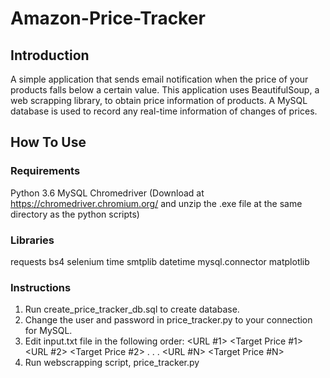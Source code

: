 # Amazon-Price-Tracker

## Introduction
A simple application that sends email notification when the price of your products falls below a certain value. 
This application uses BeautifulSoup, a web scrapping library, to obtain price information of products. 
A MySQL database is used to record any real-time information of changes of prices.

## How To Use
### Requirements
Python 3.6
MySQL
Chromedriver (Download at https://chromedriver.chromium.org/ and unzip the .exe file at the same directory as the python scripts)

### Libraries
requests
bs4
selenium
time
smtplib
datetime
mysql.connector
matplotlib

### Instructions
1. Run create_price_tracker_db.sql to create database.
2. Change the user and password in price_tracker.py to your connection for MySQL.
3. Edit input.txt file in the following order:
      <Email Address>
      <URL #1>
      <Target Price #1>
      <URL #2>
      <Target Price #2>
           .
           .
           .
      <URL #N>
      <Target Price #N>
 4. Run webscrapping script, price_tracker.py      
  

